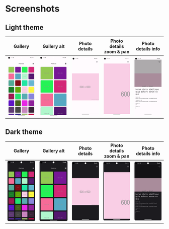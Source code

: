 # Screenshots

## Light theme

| Gallery | Gallery alt | Photo details | Photo details zoom & pan | Photo details info |
| ------- | ----------- | ------------- | ------------------------ | ------------------ |
| ![img](./light/1_gallery.png) | ![img](./light/2_gallery_alt.png) | ![img](./light/3_photo_details.png) | ![img](./light/4_photo_details_zoomAndPan.png) | ![img](./light/5_photo_details_info.png) |

## Dark theme

| Gallery | Gallery alt | Photo details | Photo details zoom & pan | Photo details info |
| ------- | ----------- | ------------- | ------------------------ | ------------------ |
| ![img](./dark/1_gallery.png) | ![img](./dark/2_gallery_alt.png) | ![img](./dark/3_photo_details.png) | ![img](./dark/4_photo_details_zoomAndPan.png) | ![img](./dark/5_photo_details_info.png) |
